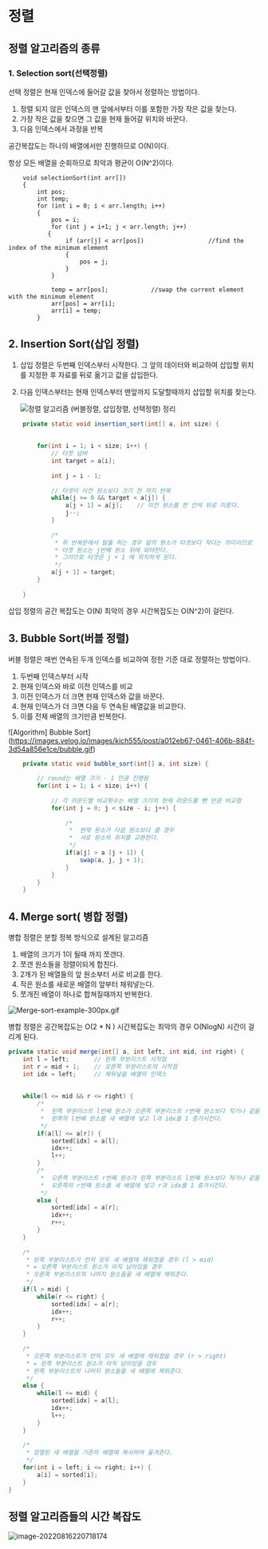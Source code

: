 # 정렬



## 정렬 알고리즘의 종류



### 1. Selection sort(선택정렬)

선택 정렬은 현재 인덱스에 들어갈 값을 찾아서 정렬하는 방법이다.



1. 정렬 되지 않은 인덱스의 맨 앞에서부터 이를 포함한 가장 작은 값을 찾는다.
2. 가장 작은 값을 찾으면 그 값을 현재 들어갈 위치와 바꾼다.
3. 다음 인덱스에서 과정을 반복



공간복잡도는 하나의 배열에서만 진행하므로 O(N)이다.



항상 모든 배열을 순회하므로 최악과 평균이 O(N^2)이다.



```jav
    void selectionSort(int arr[]) 
    { 
        int pos;
        int temp;
        for (int i = 0; i < arr.length; i++) 
        { 
            pos = i; 
            for (int j = i+1; j < arr.length; j++) 
           {
                if (arr[j] < arr[pos])                  //find the index of the minimum element
                {
                    pos = j;
                }
            }

            temp = arr[pos];            //swap the current element with the minimum element
            arr[pos] = arr[i]; 
            arr[i] = temp; 
        } 
```



## 2. Insertion Sort(삽입 정렬)

1. 삽입 정렬은 두번째 인덱스부터 시작한다. 그 앞의 데이터와 비교하여 삽입할 위치를 지정한 후 자료를 뒤로 옮기고 값을 삽입한다.

2. 다음 인덱스부터는 현재 인덱스부터 맨앞까지 도달할때까지 삽입할 위치를 찾는다.

   ![정렬 알고리즘 (버블정렬, 삽입정렬, 선택정렬) 정리](https://velog.velcdn.com/images/yun8565/post/94bf45a0-a181-4d8e-8047-582a9f2b27fb/image.gif)

```java
	private static void insertion_sort(int[] a, int size) {
		
		
		for(int i = 1; i < size; i++) {
			// 타겟 넘버
			int target = a[i];
			
			int j = i - 1;
			
			// 타겟이 이전 원소보다 크기 전 까지 반복
			while(j >= 0 && target < a[j]) {
				a[j + 1] = a[j];	// 이전 원소를 한 칸씩 뒤로 미룬다.
				j--;
			}
			
			/*
			 * 위 반복문에서 탈출 하는 경우 앞의 원소가 타겟보다 작다는 의미이므로
			 * 타겟 원소는 j번째 원소 뒤에 와야한다.
			 * 그러므로 타겟은 j + 1 에 위치하게 된다.
			 */
			a[j + 1] = target;	
		}
		
	}
```



삽입 정렬의 공간 복잡도는 O(N) 최악의 경우 시간복잡도는 O(N^2)이 걸린다.



## 3. Bubble Sort(버블 정렬)



버블 정렬은 매번 연속된 두개 인덱스를 비교하여 정한 기준 대로 정렬하는 방법이다.



1. 두번째 인덱스부터 시작
2. 현재 인덱스와 바로 이전 인덱스를 비교
3. 이전 인덱스가 더 크면 현재 인덱스와 값을 바꾼다.
4. 현재 인덱스가 더 크면 다음 두 연속된 배열값을 비교한다.
5. 이를 전체 배열의 크기만큼 반복한다.



![Algorithm] Bubble Sort](https://images.velog.io/images/kich555/post/a012eb67-0461-406b-884f-3d54a856e1ce/bubble.gif)



```java
	private static void bubble_sort(int[] a, int size) {
		
		// round는 배열 크기 - 1 만큼 진행됨 
		for(int i = 1; i < size; i++) {
			
			// 각 라운드별 비교횟수는 배열 크기의 현재 라운드를 뺀 만큼 비교함
			for(int j = 0; j < size - i; j++) {
				
				/*
				 *  현재 원소가 다음 원소보다 클 경우
				 *  서로 원소의 위치를 교환한다. 
				 */
				if(a[j] > a [j + 1]) {
					swap(a, j, j + 1);
				}
			}
		}
	}
```



## 4. Merge sort( 병합 정렬)



병합 정렬은 분할 정복 방식으로 설계된 알고리즘

1. 배열의 크기가 1이 될때 까지 쪼갠다.
2. 쪼갠 원소들을 정렬이되게 합친다.
3. 2개가 된 배열들의 앞 원소부터 서로 비교를 한다.
4. 작은 원소를 새로운 배열의 앞부터 채워넣는다.
5. 쪼개진 배열이 하나로 합쳐질때까지 반복한다.

![Merge-sort-example-300px.gif](https://upload.wikimedia.org/wikipedia/commons/thumb/c/cc/Merge-sort-example-300px.gif/220px-Merge-sort-example-300px.gif)



병합 정렬은 공간복잡도는 O(2 * N ) 시간복잡도는 최악의 경우 O(NlogN) 시간이 걸리게 된다.

```java
private static void merge(int[] a, int left, int mid, int right) {
	int l = left;		// 왼쪽 부분리스트 시작점
	int r = mid + 1;	// 오른쪽 부분리스트의 시작점 
	int idx = left;		// 채워넣을 배열의 인덱스
	
	
	while(l <= mid && r <= right) {
		/*
		 *  왼쪽 부분리스트 l번째 원소가 오른쪽 부분리스트 r번째 원소보다 작거나 같을 경우
		 *  왼쪽의 l번째 원소를 새 배열에 넣고 l과 idx를 1 증가시킨다.
		 */
		if(a[l] <= a[r]) {
			sorted[idx] = a[l];
			idx++;
			l++;
		}
		/*
		 *  오른쪽 부분리스트 r번째 원소가 왼쪽 부분리스트 l번째 원소보다 작거나 같을 경우
		 *  오른쪽의 r번째 원소를 새 배열에 넣고 r과 idx를 1 증가시킨다.
		 */
		else {
			sorted[idx] = a[r];
			idx++;
			r++;
		}
	}
		
	/*
	 * 왼쪽 부분리스트가 먼저 모두 새 배열에 채워졌을 경우 (l > mid)
	 * = 오른쪽 부분리스트 원소가 아직 남아있을 경우
	 * 오른쪽 부분리스트의 나머지 원소들을 새 배열에 채워준다.
	 */
	if(l > mid) {
		while(r <= right) {
			sorted[idx] = a[r];
			idx++;
			r++;
		}
	}
		
	/*
	 * 오른쪽 부분리스트가 먼저 모두 새 배열에 채워졌을 경우 (r > right)
	 * = 왼쪽 부분리스트 원소가 아직 남아있을 경우
	 * 왼쪽 부분리스트의 나머지 원소들을 새 배열에 채워준다.
	 */
	else {
		while(l <= mid) {
			sorted[idx] = a[l];
			idx++;
			l++;
		}
	}
	
	/*
	 * 정렬된 새 배열을 기존의 배열에 복사하여 옮겨준다.
	 */
	for(int i = left; i <= right; i++) {
		a[i] = sorted[i];
	}
}
```





## 정렬 알고리즘들의 시간 복잡도



![image-20220816220718174](C:\Users\최태규\AppData\Roaming\Typora\typora-user-images\image-20220816220718174.png)